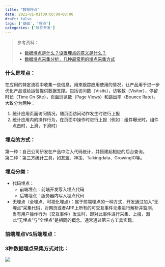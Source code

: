 ```yaml
---
title: "数据埋点"
date: 2021-01-01T00:00:00+08:00
draft: false
tags: ['基础', '埋点']
categories: ['软件开发']
---
```

> 参考资料：
> - [数据埋点是什么？设置埋点的意义是什么？](https://www.zhihu.com/question/36411025)
> - [数据埋点采集分析，几种最常用的埋点采集方式](https://www.jianshu.com/p/0622a38c2ab2)



### 什么是埋点：
在应用的特定流程中收集一些信息，用来跟踪应用使用的情况，让产品用于进一步优化产品或给运营提供数据支撑。包括访问数（Visits），访客数（Visitor），停留时长（Time On Site），页面浏览数（Page Views）和跳出率（Bounce Rate）。<br />大致分为两种：

1. 统计应用页面访问情况，随页面访问动作发生时进行上报
1. 统计应用内的操作行为，在页面中操作时进行上报（例如：组件曝光时，组件点击时，上滑，下滑时）


### 埋点的方式：
第一种：自己公司研发在产品中注入代码统计，并搭建起相应的后台查询。<br />第二种：第三方统计工具，如友盟、神策、Talkingdata、GrowingIO等。


### 埋点分类：

- 代码埋点：
   - 前端埋点：前端开发写入埋点代码
   - 后端埋点：服务器内写入埋点代码
- 无埋点（全埋点、可视化埋点）：属于前端埋点的一种方式，开发通过加入“无埋点”采集代码，对网页或者APP上所有的可交互事件元素进行解析并监测，当有用户操作行为（交互事件）发生时，即对此事件进行采集、上报，因此“无埋点”与“全埋点”是相同的概念。通常通过第三方工具实现。


### 前端埋点VS后端埋点：


### 3种数据埋点采集方式对比：

![](https://s2.loli.net/2022/07/11/aDAUQgK6ke1p8tW.webp)
